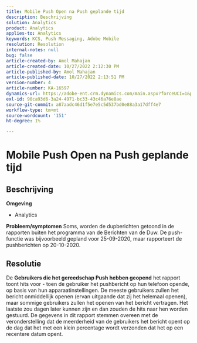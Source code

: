 ```yaml
---
title: Mobile Push Open na Push geplande tijd
description: Beschrijving
solution: Analytics
product: Analytics
applies-to: Analytics
keywords: KCS, Push Messaging, Adobe Mobile
resolution: Resolution
internal-notes: null
bug: false
article-created-by: Amol Mahajan
article-created-date: 10/27/2022 2:12:30 PM
article-published-by: Amol Mahajan
article-published-date: 10/27/2022 2:13:51 PM
version-number: 4
article-number: KA-16597
dynamics-url: https://adobe-ent.crm.dynamics.com/main.aspx?forceUCI=1&pagetype=entityrecord&etn=knowledgearticle&id=776f6962-0156-ed11-bba2-6045bd006793
exl-id: 90ca93d6-3a24-4971-bc33-43c46a76e8ae
source-git-commit: a87aadc46d1f5e7e5c5d537bd0e88a3a17dff4e7
workflow-type: tm+mt
source-wordcount: '151'
ht-degree: 1%

---
```


# Mobile Push Open na Push geplande tijd

## Beschrijving

<b>Omgeving</b>
- Analytics

<b>Probleem/symptomen</b>
Soms, worden de dupberichten getoond in de rapporten buiten het programma van de Berichten van de Duw. De push-functie was bijvoorbeeld gepland voor 25-09-2020, maar rapporteert de pushberichten op 20-10-2020.


## Resolutie


De <b>Gebruikers die het gereedschap Push hebben geopend</b> het rapport toont hits voor - toen de gebruiker het pushbericht op hun telefoon opende, op basis van hun apparaatinstellingen. De meeste gebruikers zullen het bericht onmiddellijk openen (ervan uitgaande dat zij het helemaal openen), maar sommige gebruikers zullen het openen van het bericht vertragen. Het laatste zou dagen later kunnen zijn en dan zouden de hits naar hen worden gestuurd. De gegevens in dit rapport stemmen overeen met de veronderstelling dat de meerderheid van de gebruikers het bericht opent op de dag dat het met een klein percentage wordt verzonden dat het op een recentere datum opent.
